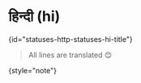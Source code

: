 # हिन्दी (hi)
{id="statuses-http-statuses-hi-title"}

> All lines are translated 😊
>
{style="note"}
